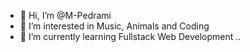 - 👋 Hi, I’m @M-Pedrami
- 👀 I’m interested in Music, Animals and Coding
- 🌱 I’m currently learning Fullstack Web Development
..

<!---
M-Pedrami/M-Pedrami is a ✨ special ✨ repository because its `README.md` (this file) appears on your GitHub profile.
You can click the Preview link to take a look at your changes.
--->
